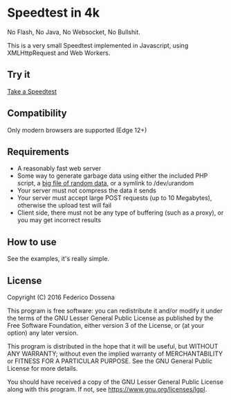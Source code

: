 # Speedtest in 4k

No Flash, No Java, No Websocket, No Bullshit.

This is a very small Speedtest implemented in Javascript, using XMLHttpRequest and Web Workers.

## Try it
[Take a Speedtest](http://speedtest.adolfintel.com)

## Compatibility
Only modern browsers are supported (Edge 12+)

## Requirements
 - A reasonably fast web server
 - Some way to generate garbage data using either the included PHP script, a [big file of random data](http://downloads.adolfintel.com/geth.php?r=speedtest-bigfile), or a symlink to /dev/urandom
 - Your server must not compress the data it sends
 - Your server must accept large POST requests (up to 10 Megabytes), otherwise the upload test will fail
 - Client side, there must not be any type of buffering (such as a proxy), or you may get incorrect results

## How to use
See the examples, it's really simple.

## License
Copyright (C) 2016 Federico Dossena

This program is free software: you can redistribute it and/or modify
it under the terms of the GNU Lesser General Public License as published by
the Free Software Foundation, either version 3 of the License, or
(at your option) any later version.

This program is distributed in the hope that it will be useful,
but WITHOUT ANY WARRANTY; without even the implied warranty of
MERCHANTABILITY or FITNESS FOR A PARTICULAR PURPOSE.  See the
GNU General Public License for more details.

You should have received a copy of the GNU Lesser General Public License
along with this program.  If not, see <https://www.gnu.org/licenses/lgpl>.
